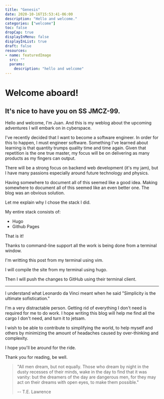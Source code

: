 ```yaml
---
title: "Genesis"
date: 2020-10-16T15:53:41-06:00
description: "Hello and welcome."
categories: ["welcome"]
toc: false
dropCap: true
displayInMenu: false
displayInList: true
draft: false
resources:
- name: featuredImage
  src: ""
  params:
    description: "hello and welcome"
---
```


# Welcome aboard!

## It's nice to have you on SS JMCZ-99.


Hello and welcome, I'm Juan. And this is my weblog about the upcoming adventures I will embark on in cyberspace.


I've recently decided that I want to become a software engineer. In order for this to happen, I must engineer software. Something I've learned about learning is that quantity trumps quality time and time again. Given that repetition is the one true master, my focus will be on delivering as many products as my fingers can output.


There will be a strong focus on backend web development (it's my jam), but I have many passions especially around future technology and physics.


Having somewhere to document all of this seemed like a good idea. Making somewhere to document all of this seemed like an even better one. The blog was an obvious solution.


Let me explain why I chose the stack I did.

My entire stack consists of:

* Hugo
* Github Pages

That is it!

Thanks to command-line support all the work is being done from a terminal window.

I'm writting this post from my terminal using vim.

I will compile the site from my terminal using hugo.

Then I will push the changes to GitHub using their terminal client.

---

I understand what Leonardo da Vinci meant when he said "Simplicity is the ultimate sofistication."

I'm a very distractable person. Getting rid of everything I don't need is required for me to do work. I hope writing this blog will help me find all the cargo I don't need, and turn it to jetsam. 

I wish to be able to contribute to simplifying the world, to help myself and others by minimizing the amount of headaches caused by over-thinking and complexity.


I hope you'll be around for the ride.


Thank you for reading, be well.


> "All men dream, but not equally. Those who dream by night in the dusty recesses of their minds, wake in the day to find that it was vanity: but the dreamers of the day are dangerous men, for they may act on their dreams with open eyes, to make them possible."
> 
> -- T.E. Lawrence
